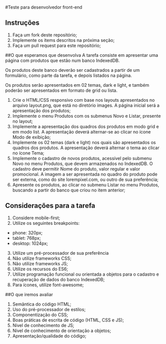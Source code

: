 #Teste para desenvolvedor front-end 

## Instruções
1. Faça um fork deste repositório;
2. Implemente os items descritos na próxima seção;
3. Faça um pull request para este repositório;

##O que esperamos que desenvolva
A tarefa consiste em apresentar uma página com produtos que estão num banco IndexedDB.

Os produtos deste banco deverão ser cadastrados a partir de um formulário, como parte da tarefa, e depois listados na página.

Os produtos serão apresentados em 02 temas, dark e light, e também poderão ser apresentados em formato de grid ou lista.

1. Crie o HTML/CSS responsivo com base nos layouts apresentados no arquivo layout.png, que está no diretório images.
A página inicial será a apresentação dos produtos;
2. Implemente o menu Produtos com os submenus Novo e Listar, presente no layout;
3. Implemente a apresentação dos quadros dos produtos em modo grid e em modo list.
A apresentação deverá alternar-se ao clicar no ícone Modo de exibição;
4. Implemente os 02 temas (dark e light)  nos quais são apresentados os quadros dos produtos.
A apresentação deverá alternar o tema ao clicar no ícone Tema;
5. Implemente o cadastro de novos produtos, acessível pelo submenu Novo no menu Produtos, que devem armazenados no IndexedDB.
O cadastro deve permitir Nome do produto, valor regular e valor promocional.
A imagem a ser apresentada no quadro do produto pode ser externa, como do site lorempixel.com, ou outro de sua preferência;
6. Apresente os produtos, ao clicar no submenu Listar no menu Produtos, buscando a partir do banco que criou no item anterior;
 
 
## Considerações para a tarefa
1. Considere mobile-first;
2. Utilize os seguintes breakpoints:
  - phone: 320px;
  - tablet: 768px;
  - desktop: 1024px;
3. Utilize um pré-processador de sua preferência
4. Não utilize frameworks CSS;
5. Não utilize frameworks JS;
6. Utilize os recursos do ES6;
7. Utilize programação funcional ou orientada a objetos para o cadastro e recuperação de dados do banco IndexedDB;
8. Para ícones, utilize font-awesome;
 
##O que iremos avaliar
1. Semântica do código HTML;
2. Uso do pré-processador de estilos;
3. Componentização do CSS;
4. Boas práticas de escrita de código (HTML, CSS e JS);
5. Nível de conhecimento de JS;
6. Nível de conhecimento de orientação a objetos;
7. Apresentação/qualidade do código;